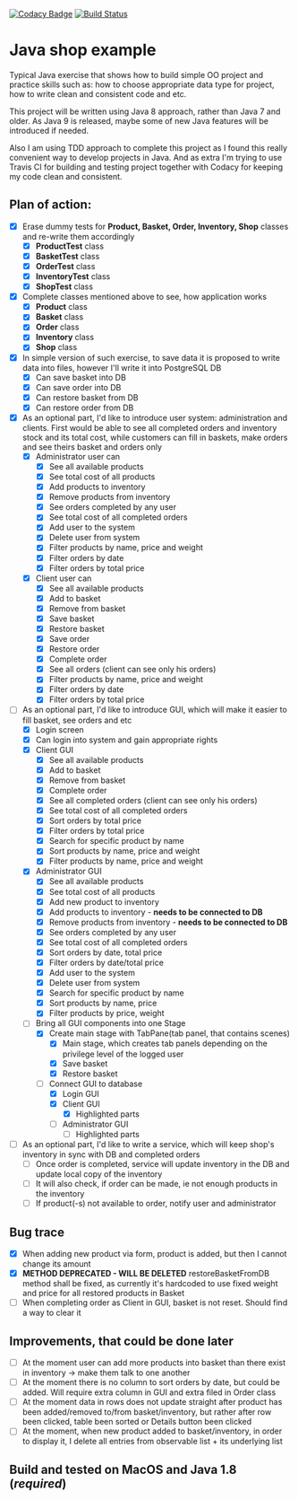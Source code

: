 [![Codacy Badge](https://api.codacy.com/project/badge/Grade/50ce9e1a567343ee9ac7c134071d97ba)](https://www.codacy.com/app/1488maiklm/java-shop-example?utm_source=github.com&amp;utm_medium=referral&amp;utm_content=MikhailMS/java-shop-example&amp;utm_campaign=Badge_Grade)
[![Build Status](https://travis-ci.org/MikhailMS/java-shop-example.svg?branch=master)](https://travis-ci.org/MikhailMS/java-shop-example)
# Java shop example
Typical Java exercise that shows how to build simple OO project and practice skills such as: how to choose appropriate data type for project, how to write clean and consistent code and etc.

This project will be written using Java 8 approach, rather than Java 7 and older. As Java 9 is released, maybe some of new Java features will be introduced if needed.

Also I am using TDD approach to complete this project as I found this really convenient way to develop projects in Java. And as extra I'm trying to use Travis CI for building and testing project together with Codacy for keeping my code clean and consistent.
## Plan of action:
  - [x] Erase dummy tests for **Product, Basket, Order, Inventory, Shop** classes and re-write them accordingly
      - [x] **ProductTest** class
      - [x] **BasketTest** class
      - [x] **OrderTest** class
      - [x] **InventoryTest** class
      - [x] **ShopTest** class
      
  - [x] Complete classes mentioned above to see, how application works
      - [x] **Product** class
      - [x] **Basket** class
      - [x] **Order** class
      - [x] **Inventory** class
      - [x] **Shop** class
      
  - [x] In simple version of such exercise, to save data it is proposed to write data into files, however I'll write it into PostgreSQL DB
      - [x] Can save basket into DB
      - [x] Can save order into DB
      - [x] Can restore basket from DB
      - [x] Can restore order from DB
      
  - [x] As an optional part, I'd like to introduce user system: administration and clients. First would be able to see all completed orders and inventory stock and its total cost, while customers can fill in baskets, make orders and see theirs basket and orders only
      - [x] Administrator user can
          - [x] See all available products
          - [x] See total cost of all products
          - [x] Add products to inventory
          - [x] Remove products from inventory
          - [x] See orders completed by any user
          - [x] See total cost of all completed orders
          - [x] Add user to the system
          - [x] Delete user from system
          - [x] Filter products by name, price and weight
          - [x] Filter orders by date
          - [x] Filter orders by total price
      - [x] Client user can
          - [x] See all available products
          - [x] Add to basket
          - [x] Remove from basket
          - [x] Save basket
          - [x] Restore basket
          - [x] Save order 
          - [x] Restore order
          - [x] Complete order
          - [x] See all orders (client can see only his orders)
          - [x] Filter products by name, price and weight
          - [x] Filter orders by date
          - [x] Filter orders by total price 
      
  - [ ] As an optional part, I'd like to introduce GUI, which will make it easier to fill basket, see orders and etc
      - [x] Login screen
      - [x] Can login into system and gain appropriate rights
      - [x] Client GUI
          - [x] See all available products
          - [x] Add to basket
          - [x] Remove from basket
          - [x] Complete order
          - [x] See all completed orders (client can see only his orders) 
          - [x] See total cost of all completed orders
          - [x] Sort orders by total price
          - [x] Filter orders by total price
          - [x] Search for specific product by name
          - [x] Sort products by name, price and weight
          - [x] Filter products by name, price and weight
      - [x] Administrator GUI
          - [x] See all available products 
          - [x] See total cost of all products
          - [x] Add new product to inventory 
          - [x] Add products to inventory - **needs to be connected to DB**
          - [x] Remove products from inventory - **needs to be connected to DB**
          - [x] See orders completed by any user 
          - [x] See total cost of all completed orders
          - [x] Sort orders by date, total price
          - [x] Filter orders by date/total price
          - [x] Add user to the system
          - [x] Delete user from system
          - [x] Search for specific product by name
          - [x] Sort products by name, price
          - [x] Filter products by price, weight
      - [ ] Bring all GUI components into one Stage
          - [x] Create main stage with TabPane(tab panel, that contains scenes) 
              - [x] Main stage, which creates tab panels depending on the privilege level of the logged user
              - [x] Save basket 
              - [x] Restore basket
          - [ ] Connect GUI to database
              - [x] Login GUI
              - [x] Client GUI
                  - [x] Highlighted parts
              - [ ] Administrator GUI
                  - [ ] Highlighted parts
              
  - [ ] As an optional part, I'd like to write a service, which will keep shop's inventory in sync with DB and completed orders
      - [ ] Once order is completed, service will update inventory in the DB and update local copy of the inventory
      - [ ] It will also check, if order can be made, ie not enough products in the inventory
      - [ ] If product(-s) not available to order, notify user and administrator  
  
## Bug trace
  - [x] When adding new product via form, product is added, but then I cannot change its amount
  - [x] **METHOD DEPRECATED - WILL BE DELETED** restoreBasketFromDB method shall be fixed, as currently it's hardcoded to use fixed weight and price for all restored products in Basket
  - [ ] When completing order as Client in GUI, basket is not reset. Should find a way to clear it

## Improvements, that could be done later
  - [ ] At the moment user can add more products into basket than there exist in inventory -> make them talk to one another
  - [ ] At the moment there is no column to sort orders by date, but could be added. Will require extra column in GUI and extra filed in Order class
  - [ ] At the moment data in rows does not update straight after product has been added/removed to/from basket/inventory, but rather after row been clicked, table been sorted or Details button been clicked
  - [ ] At the moment, when new product added to basket/inventory, in order to display it, I delete all entries from observable list + its underlying list
    
## Build and tested on MacOS and Java 1.8 (_**required**_)
